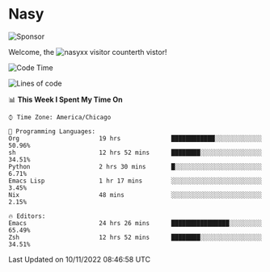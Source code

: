 # Nasy

<!--
<p align="center">
<img height="200" src="https://github-readme-stats.vercel.app/api?username=nasyxx&count_private=true&show_icons=true&theme=dracula&include_all_commits=true"/>
<img height="200" src="https://github-readme-stats.vercel.app/api/top-langs/?username=nasyxx&theme=dracula&hide=html,jupyter+notebook&count_private=true&show_icons=true"/>
</p>

  
----------------
-->

![Sponsor](https://img.shields.io/static/v1.svg?label=Sponsor&message=%E2%9D%A4&logo=GitHub&style=flat&color=pink)
 
Welcome, the ![nasyxx visitor counter](https://count.getloli.com/get/@nasyxx?theme=rule34)th vistor!
 
<!--START_SECTION:waka-->
![Code Time](http://img.shields.io/badge/Code%20Time-2%2C808%20hrs%2023%20mins-blue)

![Lines of code](https://img.shields.io/badge/From%20Hello%20World%20I%27ve%20Written-5%20Million%20lines%20of%20code-blue)

📊 **This Week I Spent My Time On** 

```text
⌚︎ Time Zone: America/Chicago

💬 Programming Languages: 
Org                      19 hrs              ████████████░░░░░░░░░░░░░   50.96% 
sh                       12 hrs 52 mins      ████████░░░░░░░░░░░░░░░░░   34.51% 
Python                   2 hrs 30 mins       █░░░░░░░░░░░░░░░░░░░░░░░░   6.71% 
Emacs Lisp               1 hr 17 mins        ░░░░░░░░░░░░░░░░░░░░░░░░░   3.45% 
Nix                      48 mins             ░░░░░░░░░░░░░░░░░░░░░░░░░   2.15%

🔥 Editors: 
Emacs                    24 hrs 26 mins      ████████████████░░░░░░░░░   65.49% 
Zsh                      12 hrs 52 mins      ████████░░░░░░░░░░░░░░░░░   34.51%

```


 Last Updated on 10/11/2022 08:46:58 UTC
<!--END_SECTION:waka-->

<!-- ![visitors](https://visitor-badge.laobi.icu/badge?page_id=nasyxx.nasyxx) -->
